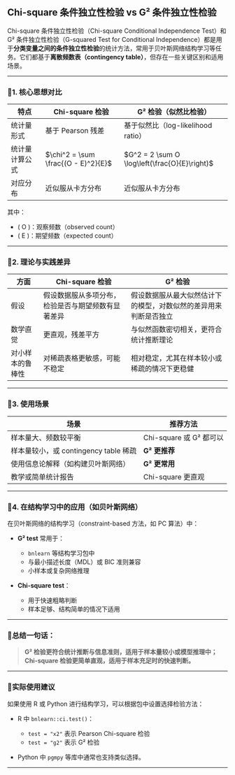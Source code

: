 ## Chi-square 条件独立性检验 vs G² 条件独立性检验

Chi-square 条件独立性检验（Chi-square Conditional Independence Test）和 G² 条件独立性检验（G-squared Test for Conditional Independence）都是用于**分类变量之间的条件独立性检验**的统计方法，常用于贝叶斯网络结构学习等任务。它们都基于**离散频数表（contingency table）**，但存在一些关键区别和适用场景。

---

### 🔸1. 核心思想对比

| 特点 | Chi-square 检验 | G² 检验（似然比检验） |
|------|------------------|------------------------|
| 统计量形式 | 基于 Pearson 残差 | 基于似然比（log-likelihood ratio） |
| 统计量计算公式 | $\chi^2 = \sum \frac{(O - E)^2}{E}$ | $G^2 = 2 \sum O \log\left(\frac{O}{E}\right)$ |
| 对应分布 | 近似服从卡方分布 | 近似服从卡方分布 |

其中：
- \( O \)：观察频数（observed count）  
- \( E \)：期望频数（expected count）

---

### 🔸2. 理论与实践差异

| 方面 | Chi-square 检验 | G² 检验 |
|------|------------------|----------|
| 假设 | 假设数据服从多项分布，检验是否与期望频数有显著差异 | 假设数据服从最大似然估计下的模型，对数似然的差异用来判断是否独立 |
| 数学直觉 | 更直观，残差平方 | 与似然函数密切相关，更符合统计推断理论 |
| 对小样本的鲁棒性 | 对稀疏表格更敏感，可能不稳定 | 相对稳定，尤其在样本较小或稀疏的情况下更稳健 |

---

### 🔸3. 使用场景

| 场景 | 推荐方法 |
|------|----------|
| 样本量大、频数较平衡 | Chi-square 或 G² 都可以 |
| 样本量较小，或 contingency table 稀疏 | **G² 更推荐** |
| 使用信息论解释（如构建贝叶斯网络） | **G² 更常用** |
| 教学或简单统计报告 | Chi-square 更直观 |

---

### 🔸4. 在结构学习中的应用（如贝叶斯网络）

在贝叶斯网络的结构学习（constraint-based 方法，如 PC 算法）中：

- **G² test** 常用于：
  - `bnlearn` 等结构学习包中
  - 与最小描述长度（MDL）或 BIC 准则兼容
  - 小样本或复杂网络推理

- **Chi-square test**：
  - 用于快速粗略判断
  - 样本足够、结构简单的情况下适用

---

### 🔸总结一句话：

> **G² 检验更符合统计推断与信息准则，适用于样本量较小或模型推理中；Chi-square 检验更简单直观，适用于样本充足时的快速判断。**

---

### 🔹实际使用建议

如果使用 R 或 Python 进行结构学习，可以根据包中设置选择检验方法：

- R 中 `bnlearn::ci.test()`：
  - `test = "x2"` 表示 Pearson Chi-square 检验
  - `test = "g2"` 表示 G² 检验

- Python 中 `pgmpy` 等库中通常也支持类似选择。

---

